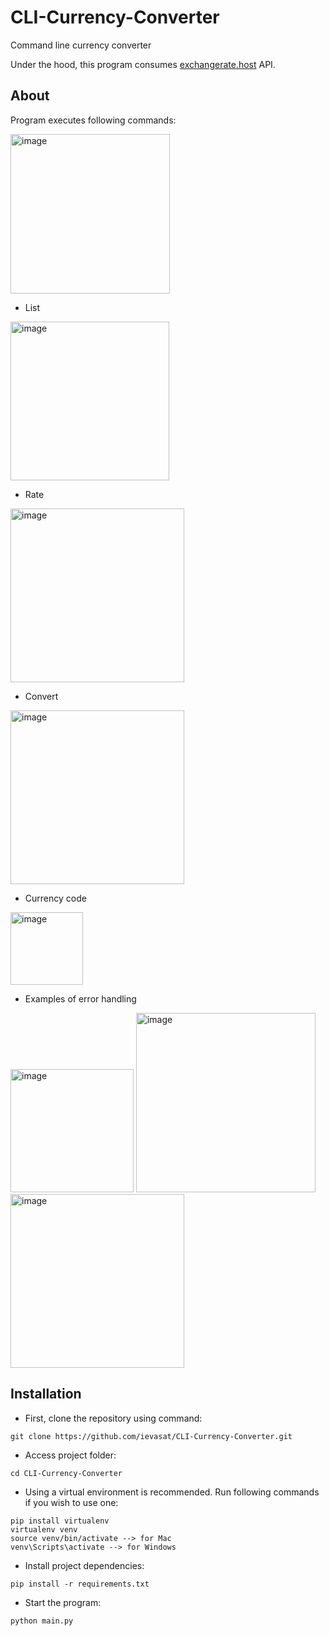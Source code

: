# CLI-Currency-Converter
Command line currency converter

Under the hood, this program consumes [exchangerate.host](https://exchangerate.host/#/) API.

## About

Program executes following commands:

<img width="255" alt="image" src="https://user-images.githubusercontent.com/95962574/187174399-e4ebcb4a-1939-4d07-b464-2e081b564c8a.png">

- List

<img width="254" alt="image" src="https://user-images.githubusercontent.com/95962574/187174843-7445f707-1652-44b3-9fc9-55ac917b0080.png">

- Rate

<img width="278" alt="image" src="https://user-images.githubusercontent.com/95962574/187175287-944f26b7-883d-40d8-a5d0-b0e75c6631bf.png">

- Convert

<img width="278" alt="image" src="https://user-images.githubusercontent.com/95962574/187175457-48284008-0f9e-4096-a2e8-b150d0df6511.png">

- Currency code

<img width="116" alt="image" src="https://user-images.githubusercontent.com/95962574/187174998-9cf58c7c-a0d7-4917-9988-b22314dac87e.png">

- Examples of error handling

<img width="197" alt="image" src="https://user-images.githubusercontent.com/95962574/187175763-4d200e65-2308-4d45-93a2-ef50c90f70c3.png">
<img width="287" alt="image" src="https://user-images.githubusercontent.com/95962574/187175862-52480f7b-db3e-49e2-bcc0-2bff8d444d37.png">
<img width="278" alt="image" src="https://user-images.githubusercontent.com/95962574/187176010-a6f6ed97-15f6-4093-abe9-89f4db989bf9.png">


## Installation

- First, clone the repository using command:

```
git clone https://github.com/ievasat/CLI-Currency-Converter.git
```

- Access project folder:

```
cd CLI-Currency-Converter
```

- Using a virtual environment is recommended. Run following commands if you wish to use one:

```
pip install virtualenv
virtualenv venv
source venv/bin/activate --> for Mac
venv\Scripts\activate --> for Windows
```

- Install project dependencies:

```
pip install -r requirements.txt
```

- Start the program:

```
python main.py
```
